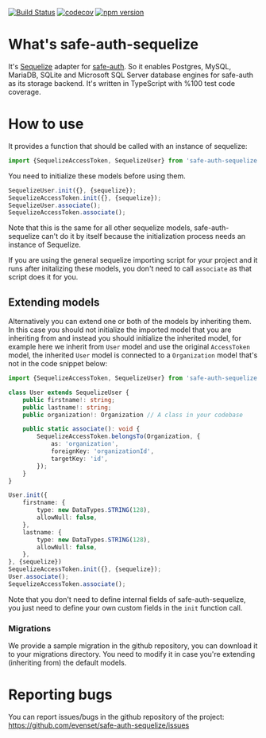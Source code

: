 [![Build Status](https://travis-ci.org/evenset/safe-auth-sequelize.svg?branch=development)](https://travis-ci.org/evenset/safe-auth-sequelize)
[![codecov](https://codecov.io/gh/evenset/safe-auth-sequelize/branch/development/graph/badge.svg)](https://codecov.io/gh/evenset/safe-auth-sequelize)
[![npm version](https://badge.fury.io/js/safe-auth-sequelize.svg)](https://badge.fury.io/js/safe-auth-sequelize)

# What's safe-auth-sequelize
It's [Sequelize](https://github.com/sequelize/sequelize) adapter for
[safe-auth](https://github.com/evenset/safe-auth). So it enables Postgres,
MySQL, MariaDB, SQLite and Microsoft SQL Server database engines for safe-auth
as its storage backend.
It's written in TypeScript with %100 test code coverage.

# How to use

It provides a function that should be called with an instance of sequelize:

```typescript
import {SequelizeAccessToken, SequelizeUser} from 'safe-auth-sequelize';
```

You need to initialize these models before using them.

```typescript
SequelizeUser.init({}, {sequelize});
SequelizeAccessToken.init({}, {sequelize});
SequelizeUser.associate();
SequelizeAccessToken.associate();
```

Note that this is the same for all other sequelize models, safe-auth-sequelize
can't do it by itself because the initialization process needs an instance of
Sequelize.

If you are using the general sequelize importing script for your project and it
runs after initalizing these models, you don't need to call `associate` as that
script does it for you.

## Extending models

Alternatively you can extend one or both of the models by inheriting them. In
this case you should not initialize the imported model that you are inheriting
from and instead you should initialize the inherited model, for example here we
inherit from `User` model and use the original `AccessToken` model, the
inherited `User` model is connected to a `Organization` model that's not in the
code snippet below:

```typescript
import {SequelizeAccessToken, SequelizeUser} from 'safe-auth-sequelize';

class User extends SequelizeUser {
    public firstname!: string;
    public lastname!: string;
    public organization!: Organization // A class in your codebase

    public static associate(): void {
        SequelizeAccessToken.belongsTo(Organization, {
            as: 'organization',
            foreignKey: 'organizationId',
            targetKey: 'id',
        });
    }
}

User.init({
    firstname: {
        type: new DataTypes.STRING(128),
        allowNull: false,
    },
    lastname: {
        type: new DataTypes.STRING(128),
        allowNull: false,
    },
}, {sequelize})
SequelizeAccessToken.init({}, {sequelize});
User.associate();
SequelizeAccessToken.associate();
```

Note that you don't need to define internal fields of safe-auth-sequelize,
you just need to define your own custom fields in the `init` function call.

### Migrations

We provide a sample migration in the github repository, you can download it to
your migrations directory.
You need to modify it in case you're extending (inheriting from) the default
models.


# Reporting bugs

You can report issues/bugs in the github repository of the project:
https://github.com/evenset/safe-auth-sequelize/issues
